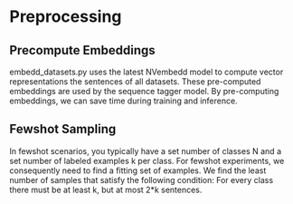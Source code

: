 # Preprocessing

## Precompute Embeddings
embedd_datasets.py uses the latest NVembedd model to compute vector representations the sentences of all datasets.
These pre-computed embeddings are used by the sequence tagger model. 
By pre-computing embeddings, we can save time during training and inference.

## Fewshot Sampling
In fewshot scenarios, you typically have a set number of classes N and a set number of labeled examples k per class. 
For fewshot experiments, we consequently need to find a fitting set of examples.
We find the least number of samples that satisfy the following condition:
For every class there must be at least k, but at most 2*k sentences.
